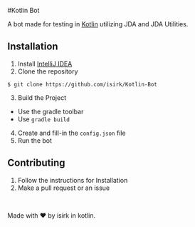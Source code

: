 #Kotlin Bot

A bot made for testing in [Kotlin](https://kotlinlang.org) utilizing JDA and JDA Utilities.

## Installation
1. Install [IntelliJ IDEA](https://www.jetbrains.com/idea/download/)
2. Clone the repository
```
$ git clone https://github.com/isirk/Kotlin-Bot
```
3. Build the Project
- Use the gradle toolbar
- Use `gradle build`
4. Create and fill-in the `config.json` file
5. Run the bot

## Contributing

1. Follow the instructions for Installation
2. Make a pull request or an issue

&nbsp;

Made with ❤️️ by isirk in kotlin.
